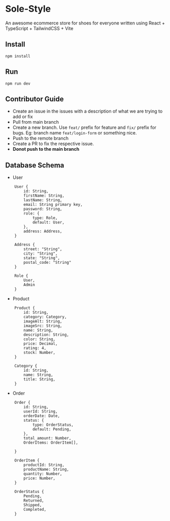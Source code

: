 # Sole-Style

An awesome ecommerce store for shoes for everyone written using React + TypeScript + TailwindCSS + Vite

## Install
`npm install`


## Run

`npm run dev`


## Contributor Guide
- Create an issue in the issues with a description of what we are trying to add or fix
- Pull from main branch
- Create a new branch. Use `feat/` prefix for feature and `fix/` prefix for bugs. Eg: branch name `feat/login-form` or something nice.
- Push to the remote branch 
- Create a PR to fix the respective issue.
- **Donot push to the main branch**


## Database Schema
* User
```
    User {
        id: String,
        firstName: String,
        lastName: String,
        email: String primary key,
        password: String,
        role: {
            type: Role,
            default: User,
        },
        address: Address,
    }

    Address {
        street: "String",
        city: "String",
        state: "String",
        postal_code: "String"
    }

    Role {
        User,
        Admin
    }
```

* Product
```
    Product {
        id: String,
        category: Category,
        imageAlt: String,
        imageSrc: String,
        name: String,
        description: String,
        color: String,
        price: Decimal,
        rating: 4,
        stock: Number,
    }

    Category {
        id: String,
        name: String,
        title: String,
    }
```

* Order
```
    Order {
        id: String,
        userId: String,
        orderDate: Date,
        status: {
            type: OrderStatus,
            default: Pending,
        },
        total_amount: Number,
        OrderItems: OrderItem[],

    }

    OrderItem {
        productId: String,
        productName: String,
        quantity: Number,
        price: Number,
    }

    OrderStatus {
        Pending,
        Returned,
        Shipped,
        Completed,
    }
```